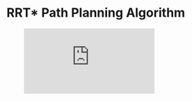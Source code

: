 # RRT* Path Planning Algorithm

<figure class="video_container">
  <iframe src="https://github.com/JACOBIN-SCTCS/CP214_path_planning/blob/main/rrt.mp4" frameborder="0" allowfullscreen="true"> </iframe>
</figure>
